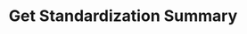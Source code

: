 ---
title: Get Standardization Summary
excerpt: >-
  Get a summary of your standardizations, including the total number as well as
  the list of unique schema names
api:
  file: openapi-(2).json
  operationId: get_standardization_summary
hidden: false
---